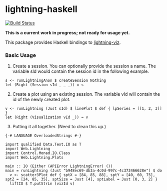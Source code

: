 # lightning-haskell  

[![Build Status](https://travis-ci.org/cmoresid/lightning-haskell.svg?branch=master)](https://travis-ci.org/cmoresid/lightning-haskell)   

**This is a current work in progress; not ready for usage yet.**  

This package provides Haskell bindings to
[lightning-viz](http://lightning-viz.org/).  

### Basic Usage  

1. Create a session. You can optionally provide the session a name. The variable sId
would contain the session id in the following example.

```
s <- runLightningAnon $ createSession Nothing
let (Right (Session sId _ _ _)) = s
```

2. Create a plot using an existing session. The variable vId will contain the id
of the newly created plot.

```
v <- runLightning (Just sId) $ linePlot $ def { lpSeries = [[1, 2, 3]] }
let (Right (Visualization vId _)) = v
```

3. Putting it all together. (Need to clean this up.)

```
{-# LANGUAGE OverloadedStrings #-}

import qualified Data.Text.IO as T
import Web.Lightning
import Control.Monad.IO.Class
import Web.Lightning.Plots

main :: IO (Either (APIError LightningError) ())
main = runLightning (Just "b948ec69-db3a-4c0d-997c-4c373466628e") $ do
  v <- scatter3Plot def { sptX = [84, 85, 88], sptY = [40, 60, 75], sptZ = [24, 85, 35], sptSize = Just [4], sptLabel = Just [0, 3, 2] }
  liftIO $ T.putStrLn (vizId v)
```
